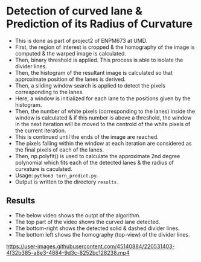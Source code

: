 # Detection of curved lane & Prediction of its Radius of Curvature
- This is done as part of project2 of ENPM673 at UMD.
- First, the region of interest is cropped & the homography of the image is computed & the warped image is calculated.
- Then, binary threshold is applied. This process is able to isolate the divider lines.
- Then, the histogram of the resultant image is calculated so that approximate position of the lanes is derived.
- Then, a sliding window search is applied to detect the pixels corresponding to the lanes.
- Here, a window is initialized for each lane to the positions given by the histogram.
- Then, the number of white pixels (corresponding to the lanes) inside the window is calculated & if this number is above a threshold, the window in the next iteration will be moved to the centroid of the white pixels of the current iteration.
- This is continued until the ends of the image are reached.
- The pixels falling within the window at each iteration are considered as the final pixels of each of the lanes.
- Then, np.polyfit() is used to calculate the approximate 2nd degree polynomial which fits each of the detected lanes & the radius of curvature is caculated.
- Usage: `python3 turn_predict.py`. 
- Output is written to the directory `results.`

## Results
- The below video shows the outpt of the algorithm.
- The top part of the video shows the curved lane detected.
- The bottom-right shows the detected solid & dashed divider lines.
- The bottom left shows the homography (top-view) of the divider lines.

https://user-images.githubusercontent.com/45140884/220531403-4f32b385-a8e3-4884-9d3c-8252bc128238.mp4

